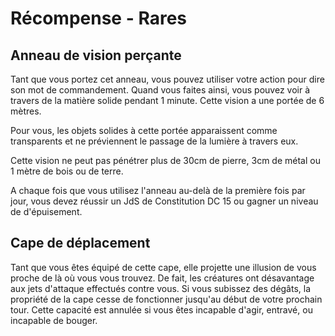 # Récompense - Rares

## Anneau de vision perçante
Tant que vous portez cet anneau, vous pouvez utiliser votre action pour dire son mot de commandement. Quand vous faites ainsi, vous pouvez voir à travers de la matière solide pendant 1 minute. Cette vision a une portée de 6 mètres.

Pour vous, les objets solides à cette portée apparaissent comme transparents et ne préviennent le passage de la lumière à travers eux. 

Cette vision ne peut pas pénétrer plus de 30cm de pierre, 3cm de métal ou 1 mètre de bois ou de terre. 

A chaque fois que vous utilisez l'anneau au-delà de la première fois par jour, vous devez réussir un JdS de Constitution DC 15 ou gagner un niveau de d'épuisement.

## Cape de déplacement
Tant que vous êtes équipé de cette cape, elle projette une illusion de vous proche de là où vous vous trouvez. De fait, les créatures ont désavantage aux jets d'attaque effectués contre vous. Si vous subissez des dégâts, la propriété de la cape cesse de fonctionner jusqu'au début de votre prochain tour. Cette capacité est annulée si vous êtes incapable d'agir, entravé, ou incapable de bouger.